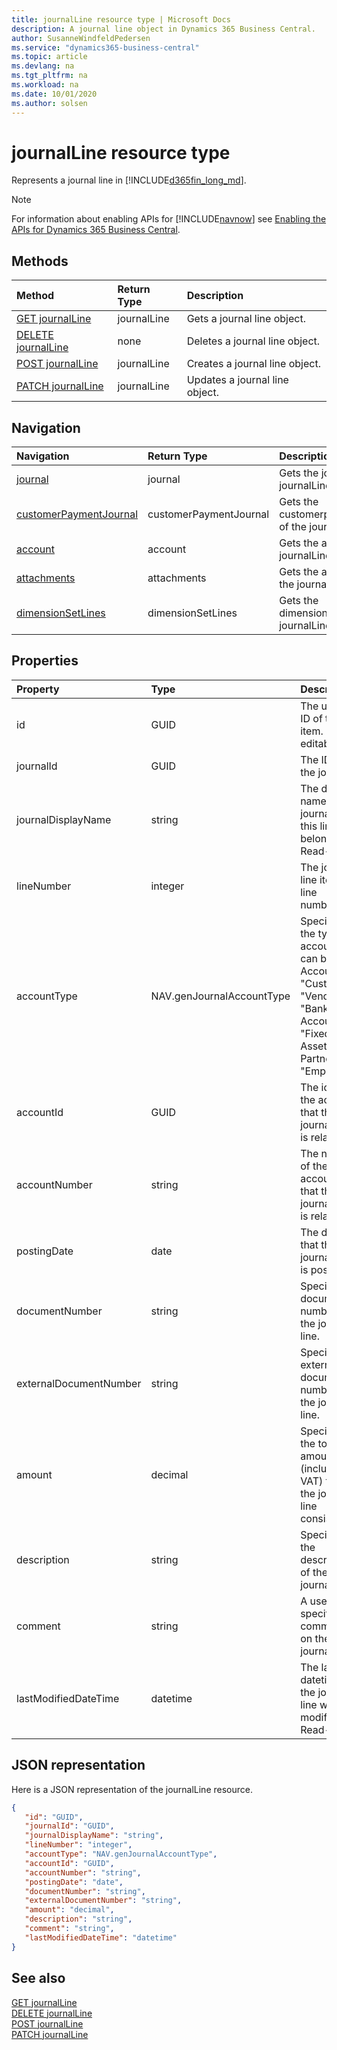 ```yaml
---
title: journalLine resource type | Microsoft Docs
description: A journal line object in Dynamics 365 Business Central.
author: SusanneWindfeldPedersen
ms.service: "dynamics365-business-central"
ms.topic: article
ms.devlang: na
ms.tgt_pltfrm: na
ms.workload: na
ms.date: 10/01/2020
ms.author: solsen
---
```


# journalLine resource type
Represents a journal line in [!INCLUDE[d365fin_long_md](../../includes/d365fin_long_md.md)].

> [!NOTE]  
> For information about enabling APIs for [!INCLUDE[navnow](../../includes/navnow_md.md)] see [Enabling the APIs for Dynamics 365 Business Central](../enabling-apis-for-dynamics-nav.md).

## Methods
| Method | Return Type|Description |
|:--------------------|:-----------|:-------------------------|
|[GET journalLine](../api/dynamics_journalLine_Get.md)|journalLine|Gets a journal line object.|
|[DELETE journalLine](../api/dynamics_journalLine_Delete.md)|none|Deletes a journal line object.|
|[POST journalLine](../api/dynamics_journalLine_Create.md)|journalLine|Creates a journal line object.|
|[PATCH journalLine](../api/dynamics_journalLine_Update.md)|journalLine|Updates a journal line object.|

## Navigation

| Navigation |Return Type| Description |    
|:----------|:----------|:-----------------|
|[journal](dynamics_journal.md)|journal |Gets the journal of the journalLine.|
|[customerPaymentJournal](dynamics_customerpaymentjournal.md)|customerPaymentJournal |Gets the customerpaymentjournal of the journalLine.|
|[account](dynamics_account.md)|account |Gets the account of the journalLine.|
|[attachments](dynamics_attachments.md)|attachments |Gets the attachments of the journalLine.|
|[dimensionSetLines](dynamics_dimensionsetlines.md)|dimensionSetLines |Gets the dimensionsetlines of the journalLine.|


## Properties

| Property           | Type   |Description     |
|:-------------------|:-------|:---------------|
|id|GUID|The unique ID of the item. Non-editable.|
|journalId|GUID|The ID of the journal.|
|journalDisplayName|string|The display name of the journal that this line belongs to. Read-Only.|
|lineNumber|integer|The journal line item line number.|
|accountType|NAV.genJournalAccountType|Specifies the type of account. It can be "G/L Account", "Customer", "Vendor", "Bank Account", "Fixed Asset", "IC Partner" or "Employee".|
|accountId|GUID|The id of the account that the journal line is related to. |
|accountNumber|string|The number of the account that the journal line is related to. |
|postingDate|date|The date that the journal line   is posted.|
|documentNumber|string|Specifies a document number for the journal line.|
|externalDocumentNumber|string|Specifies an external document number for the journal line.|
|amount|decimal|Specifies the total amount (including VAT) that the journal line consists of.|
|description|string|Specifies the description of the journal line.|
|comment|string|A user specified comment on the journal line.|
|lastModifiedDateTime|datetime|The last datetime the journal line was modified. Read-Only.|


## JSON representation

Here is a JSON representation of the journalLine resource.


```json
{
   "id": "GUID",
   "journalId": "GUID",
   "journalDisplayName": "string",
   "lineNumber": "integer",
   "accountType": "NAV.genJournalAccountType",
   "accountId": "GUID",
   "accountNumber": "string",
   "postingDate": "date",
   "documentNumber": "string",
   "externalDocumentNumber": "string",
   "amount": "decimal",
   "description": "string",
   "comment": "string",
   "lastModifiedDateTime": "datetime"
}
```
## See also

[GET journalLine](../api/dynamics_journalLine_Get.md)   
[DELETE journalLine](../api/dynamics_journalLine_Delete.md)   
[POST journalLine](../api/dynamics_journalLine_Create.md)   
[PATCH journalLine](../api/dynamics_journalLine_Update.md)   

